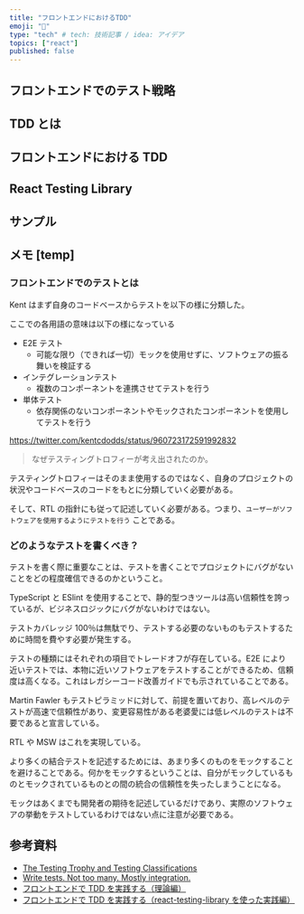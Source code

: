 ```yaml
---
title: "フロントエンドにおけるTDD"
emoji: "🙌"
type: "tech" # tech: 技術記事 / idea: アイデア
topics: ["react"]
published: false
---
```


## フロントエンドでのテスト戦略

## TDD とは

## フロントエンドにおける TDD

## React Testing Library

## サンプル

## メモ [temp]

### フロントエンドでのテストとは

Kent はまず自身のコードベースからテストを以下の様に分類した。

ここでの各用語の意味は以下の様になっている

- E2E テスト
  - 可能な限り（できれば一切）モックを使用せずに、ソフトウェアの振る舞いを検証する
- インテグレーションテスト
  - 複数のコンポーネントを連携させてテストを行う
- 単体テスト
  - 依存関係のないコンポーネントやモックされたコンポーネントを使用してテストを行う

https://twitter.com/kentcdodds/status/960723172591992832

> なぜテスティングトロフィーが考え出されたのか。

テスティングトロフィーはそのまま使用するのではなく、自身のプロジェクトの状況やコードベースのコードをもとに分類していく必要がある。

そして、RTL の指針にも従って記述していく必要がある。つまり、`ユーザーがソフトウェアを使用するようにテストを行う` ことである。

### どのようなテストを書くべき？

テストを書く際に重要なことは、テストを書くことでプロジェクトにバグがないことをどの程度確信できるのかということ。

TypeScript と ESlint を使用することで、静的型つきツールは高い信頼性を誇っているが、ビジネスロジックにバグがないわけではない。

テストカバレッジ 100％は無駄でり、テストする必要のないものもテストするために時間を費やす必要が発生する。

テストの種類にはそれぞれの項目でトレードオフが存在している。E2E により近いテストでは、本物に近いソフトウェアをテストすることができるため、信頼度は高くなる。これはレガシーコード改善ガイドでも示されていることである。

Martin Fawler もテストピラミッドに対して、前提を置いており、高レベルのテストが高速で信頼性があり、変更容易性がある老婆愛には低レベルのテストは不要であると宣言している。

RTL や MSW はこれを実現している。

より多くの結合テストを記述するためには、あまり多くのものをモックすることを避けることである。何かをモックするということは、自分がモックしているものとモックされているものとの間の統合の信頼性を失ったしまうことになる。

モックはあくまでも開発者の期待を記述しているだけであり、実際のソフトウェアの挙動をテストしているわけではない点に注意が必要である。

## 参考資料

- [The Testing Trophy and Testing Classifications](https://kentcdodds.com/blog/the-testing-trophy-and-testing-classifications)
- [Write tests. Not too many. Mostly integration.](https://kentcdodds.com/blog/write-tests)
- [フロントエンドで TDD を実践する（理論編）](https://qiita.com/taneba/items/48db2ad9cf10ad644908)
- [フロントエンドで TDD を実践する（react-testing-library を使った実践編）](https://qiita.com/taneba/items/b21f5fee17eb593b30c8)
